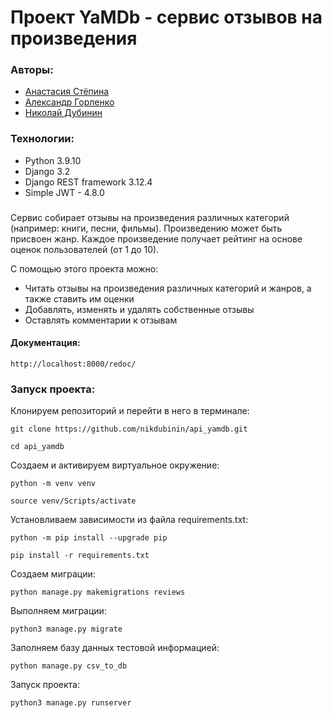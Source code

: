 # Проект YaMDb - сервис отзывов на произведения

### Авторы:
- [Анастасия Стёпина](https://github.com/KDeviant66 "Github page")
- [Александр Горленко](https://github.com/agorlenko2 "Github page")
- [Николай Дубинин](https://github.com/nikdubinin "Github page")

### Технологии:
- Python 3.9.10
- Django 3.2
- Django REST framework 3.12.4
- Simple JWT - 4.8.0

### 
Сервис собирает отзывы на произведения различных категорий (например: книги, песни, фильмы). Произведению может быть присвоен жанр. Каждое произведение получает рейтинг на основе оценок пользователей (от 1 до 10).

С помощью этого проекта можно:
* Читать отзывы на произведения различных категорий и жанров, а также ставить им оценки
* Добавлять, изменять и удалять собственные отзывы
* Оставлять комментарии к отзывам

#### Документация:
```
http://localhost:8000/redoc/
```
### Запуск проекта:

Клонируем репозиторий и перейти в него в терминале:

```
git clone https://github.com/nikdubinin/api_yamdb.git
```

```
cd api_yamdb
```

Cоздаем и активируем виртуальное окружение:

```
python -m venv venv
```

```
source venv/Scripts/activate
```

Установливаем зависимости из файла requirements.txt:

```
python -m pip install --upgrade pip
```

```
pip install -r requirements.txt
```

Создаем миграции:

```
python manage.py makemigrations reviews
```

Выполняем миграции:

```
python3 manage.py migrate
```

Заполняем базу данных тестовой информацией:

```
python manage.py csv_to_db
```

Запуск проекта:

```
python3 manage.py runserver
```
